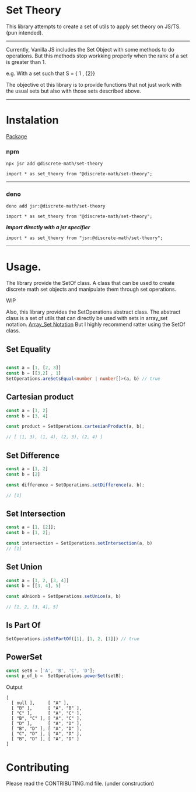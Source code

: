 # Set Theory

This library attempts to create a set of utils to apply set theory on JS/TS. (pun intended).

---

Currently, Vanilla JS includes the Set Object  with some methods to do operations. But this methods stop workking properly when the rank of a set is greater than 1.

e.g.
With a set such that S = { 1 , {2}}

The objective ot this library is to provide functions that not just work with the usual sets but also with those sets described above.

---

# Instalation

[Package](https://jsr.io/@discrete-math/set-theory)


### npm
`npx jsr add @discrete-math/set-theory`


`import * as set_theory from "@discrete-math/set-theory";`

---

### deno


`deno add jsr:@discrete-math/set-theory`

`import * as set_theory from "@discrete-math/set-theory";`

***Import directly with a jsr specifier***

`import * as set_theory from "jsr:@discrete-math/set-theory";`

---

# Usage.

The library provide the SetOf class. A class that can be used to create discrete math set objects and manipulate them through set operations. 


WIP



Also, this library provides the SetOperations abstract class. The abstract class is a set of utils that can directly be used with sets in array_set notation. [Array_Set Notation](https://github.com/Cacilie/set-theory/wiki/array_set-Notation.) But I highly recommend ratter using the SetOf class.


## Set Equality
```ts

const a = [1, [2, 3]]
const b = [[3,2] , 1]
SetOperations.areSetsEqual<number | number[]>(a, b) // true

```

## Cartesian product

```ts
const a = [1, 2]
const b = [3, 4]

const product = SetOperations.cartesianProduct(a, b);

// [ (1, 3), (1, 4), (2, 3), (2, 4) ]
```

## Set Difference

```ts
const a = [1, 2]
const b = [2]

const difference = SetOperations.setDifference(a, b);

// [1]

```

## Set Intersection

```ts
const a = [1, [2]];
const b = [1, 2];

const intersection = SetOperations.setIntersection(a, b)
// [1]
```

## Set Union

```ts
const a = [1, 2, [3, 4]]
const b = [[3, 4], 5]

const aUnionb = SetOperations.setUnion(a, b)

// [1, 2, [3, 4], 5]

```

## Is Part Of
```ts
SetOperations.isSetPartOf([1], [1, 2, [1]]) // true
```

## PowerSet
```ts
const setB = ['A', 'B', 'C', 'D'];
const p_of_b =  SetOperations.powerSet(setB);


```

Output

```
[
  [ null ],     [ "A" ],
  [ "B" ],      [ "A", "B" ],
  [ "C" ],      [ "A", "C" ],
  [ "B", "C" ], [ "A", "C" ],
  [ "D" ],      [ "A", "D" ],
  [ "B", "D" ], [ "A", "D" ],
  [ "C", "D" ], [ "A", "D" ],
  [ "B", "D" ], [ "A", "D" ]
]
```

# Contributing

Please read the CONTRIBUTING.md file. (under construction)

